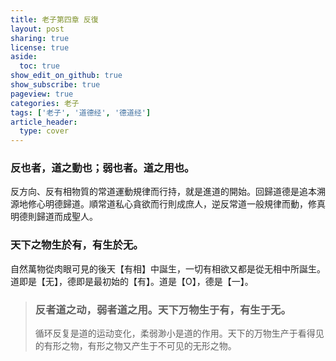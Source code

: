 ```yaml
---
title: 老子第四章 反復
layout: post
sharing: true
license: true
aside:
  toc: true
show_edit_on_github: true
show_subscribe: true
pageview: true
categories: 老子
tags: ['老子', '道德经', '德道经']
article_header:
  type: cover
---
```


### 反也者，道之動也；弱也者。道之用也。

反方向、反有相物質的常道運動規律而行持，就是進道的開始。回歸道德是追本溯源地修心明德歸道。順常道私心貪欲而行則成庶人，逆反常道一般規律而動，修真明德則歸道而成聖人。

### 天下之物生於有，有生於无。

自然萬物從肉眼可見的後天【有相】中誕生，一切有相欲又都是從无相中所誕生。道即是【无】，德即是最初始的【有】。道是【O】，德是【一】。

> ### 反者道之动，弱者道之用。天下万物生于有，有生于无。
>
> 循环反复是道的运动变化，柔弱渺小是道的作用。天下的万物生产于看得见的有形之物，有形之物又产生于不可见的无形之物。
